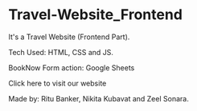 # Travel-Website_Frontend
 <p>It's a Travel Website (Frontend Part).</p> 
 <p>Tech Used: HTML, CSS and JS.</p>
 <p>BookNow Form action: Google Sheets</p>
 <p><a herf = "https://ritu268.github.io/Travel-Website-Frontend/">Click here to visit our website</a></p>
 <p>Made by: Ritu Banker, Nikita Kubavat and Zeel Sonara.</p>
